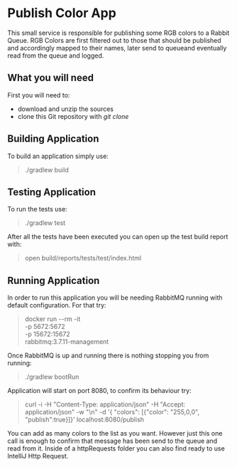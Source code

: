# Publish Color App
This small service is responsible for publishing some RGB colors to a Rabbit Queue.
RGB Colors are first filtered out to those that should be published and accordingly mapped to their names, 
later send to queueand eventually read from the queue and logged.

## What you will need
First you will need to:

- download and unzip the sources
- clone this Git repository with *git clone*

## Building Application

To build an application simply use:

> ./gradlew build

## Testing Application
To run the tests use: 

> ./gradlew test

After all the tests have been executed you can open up the test build report with:

> open build/reports/tests/test/index.html

## Running Application

In order to run this application you will be needing RabbitMQ running with default configuration. For that try:

 > docker run --rm -it \
           -p 5672:5672 \
           -p 15672:15672 \
           rabbitmq:3.7.11-management

Once RabbitMQ is up and running there is nothing stopping you from running:

> ./gradlew bootRun

Application will start on port 8080, to confirm its behaviour try:

> curl -i  -H "Content-Type: application/json" -H "Accept: application/json" -w "\n" -d '{ "colors": [{"color": "255,0,0", "publish":true}]}' localhost:8080/publish   

You can add as many colors to the list as you want. However just this one call is enough to confirm that message has been send to the queue and read from it. 
Inside of a httpRequests folder you can also find ready to use IntelliJ Http Request.